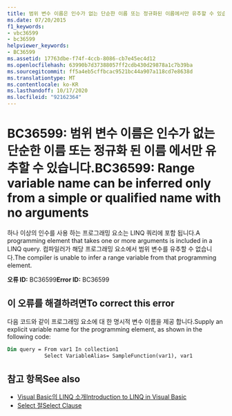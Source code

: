 ```yaml
---
title: 범위 변수 이름은 인수가 없는 단순한 이름 또는 정규화된 이름에서만 유추할 수 있습니다.
ms.date: 07/20/2015
f1_keywords:
- vbc36599
- bc36599
helpviewer_keywords:
- BC36599
ms.assetid: 17763dbe-f74f-4ccb-8086-cb7e45ec4d12
ms.openlocfilehash: 63990b7d37388057ff2cdb430d29878a1c7b39ba
ms.sourcegitcommit: ff5a4eb5cffbcac9521bc44a907a118cd7e8638d
ms.translationtype: MT
ms.contentlocale: ko-KR
ms.lasthandoff: 10/17/2020
ms.locfileid: "92162364"
---
```

# <a name="bc36599-range-variable-name-can-be-inferred-only-from-a-simple-or-qualified-name-with-no-arguments"></a><span data-ttu-id="1b3ca-102">BC36599: 범위 변수 이름은 인수가 없는 단순한 이름 또는 정규화 된 이름 에서만 유추할 수 있습니다.</span><span class="sxs-lookup"><span data-stu-id="1b3ca-102">BC36599: Range variable name can be inferred only from a simple or qualified name with no arguments</span></span>

<span data-ttu-id="1b3ca-103">하나 이상의 인수를 사용 하는 프로그래밍 요소는 LINQ 쿼리에 포함 됩니다.</span><span class="sxs-lookup"><span data-stu-id="1b3ca-103">A programming element that takes one or more arguments is included in a LINQ query.</span></span> <span data-ttu-id="1b3ca-104">컴파일러가 해당 프로그래밍 요소에서 범위 변수를 유추할 수 없습니다.</span><span class="sxs-lookup"><span data-stu-id="1b3ca-104">The compiler is unable to infer a range variable from that programming element.</span></span>

<span data-ttu-id="1b3ca-105">**오류 ID:** BC36599</span><span class="sxs-lookup"><span data-stu-id="1b3ca-105">**Error ID:** BC36599</span></span>

## <a name="to-correct-this-error"></a><span data-ttu-id="1b3ca-106">이 오류를 해결하려면</span><span class="sxs-lookup"><span data-stu-id="1b3ca-106">To correct this error</span></span>

<span data-ttu-id="1b3ca-107">다음 코드와 같이 프로그래밍 요소에 대 한 명시적 변수 이름을 제공 합니다.</span><span class="sxs-lookup"><span data-stu-id="1b3ca-107">Supply an explicit variable name for the programming element, as shown in the following code:</span></span>

```vb
Dim query = From var1 In collection1
            Select VariableAlias= SampleFunction(var1), var1
```

## <a name="see-also"></a><span data-ttu-id="1b3ca-108">참고 항목</span><span class="sxs-lookup"><span data-stu-id="1b3ca-108">See also</span></span>

- [<span data-ttu-id="1b3ca-109">Visual Basic의 LINQ 소개</span><span class="sxs-lookup"><span data-stu-id="1b3ca-109">Introduction to LINQ in Visual Basic</span></span>](../../programming-guide/language-features/linq/introduction-to-linq.md)
- [<span data-ttu-id="1b3ca-110">Select 절</span><span class="sxs-lookup"><span data-stu-id="1b3ca-110">Select Clause</span></span>](../queries/select-clause.md)
